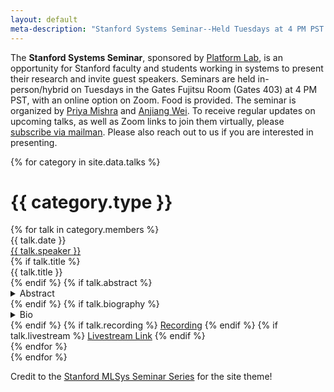 ```yaml
---
layout: default
meta-description: "Stanford Systems Seminar--Held Tuesdays at 4 PM PST."
---
```


The **Stanford Systems Seminar**, sponsored by [Platform Lab](https://platformlab.stanford.edu/), is an opportunity for Stanford faculty and students working in systems to present their research and invite guest speakers.
Seminars are held in-person/hybrid on Tuesdays in the Gates Fujitsu Room (Gates 403) at 4 PM PST, with an online option on Zoom.  Food is provided.
The seminar is organized by [Priya Mishra](https://priya2698.github.io/) and [Anjiang Wei](https://cs.stanford.edu/~anjiang/).
To receive regular updates on upcoming talks, as well as Zoom links to join them virtually, please [subscribe via mailman](https://mailman.stanford.edu/mailman/listinfo/platformlab). Please also reach out to us if you are interested in presenting.

{% for category in site.data.talks %}
# {{ category.type }}
<div class="talk-list">
  {% for talk in category.members %}
  <div class="talk list-group-item">
  <div class="talk-date">{{ talk.date }}</div>
  <div class="talk-presenter"><a href="{{ talk.website }}">{{ talk.speaker }}</a></div>
  {% if talk.title %}
  <div><span>{{ talk.title }}</span></div>
  {% endif %}
  {% if talk.abstract %}
    <details>
    <summary>Abstract</summary>
    {{ talk.abstract }}
    </details>
  {% endif %}
  {% if talk.biography %}
    <details>
    <summary>Bio</summary>
    {{ talk.biography }}
    </details>
  {% endif %}
  {% if talk.recording %}
    <a href="{{ talk.recording }}">Recording</a>
  {% endif %}
  {% if talk.livestream %}
    <a href="{{ talk.livestream }}">Livestream Link</a>
  {% endif %}
  </div>
  {% endfor %}
</div>
{% endfor %}

Credit to the [Stanford MLSys Seminar Series](https://mlsys.stanford.edu/) for the site theme!
